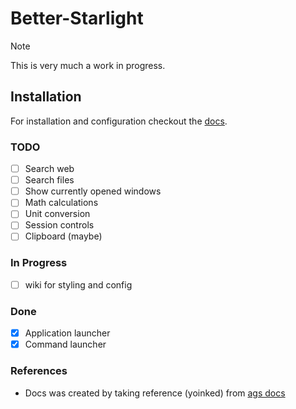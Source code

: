 # Better-Starlight

> [!NOTE]  
> This is very much a work in progress.

## Installation

For installation and configuration checkout the [docs](https://better-ecosystem.github.io/better-starlight/).

### TODO

- [ ] Search web
- [ ] Search files
- [ ] Show currently opened windows
- [ ] Math calculations
- [ ] Unit conversion
- [ ] Session controls
- [ ] Clipboard (maybe)

### In Progress

- [ ] wiki for styling and config

### Done

- [x] Application launcher
- [x] Command launcher

### References

- Docs was created by taking reference (yoinked) from [ags docs](https://github.com/aylur/ags)
